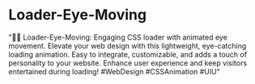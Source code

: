 # Loader-Eye-Moving
"👀✨ Loader-Eye-Moving: Engaging CSS loader with animated eye movement. Elevate your web design with this lightweight, eye-catching loading animation. Easy to integrate, customizable, and adds a touch of personality to your website. Enhance user experience and keep visitors entertained during loading! #WebDesign #CSSAnimation #UIU"
